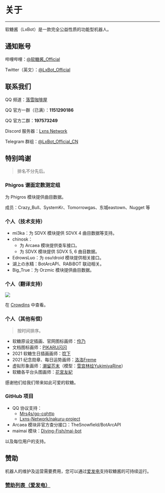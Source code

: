 # 关于

---

软糖酱（LxBot）是一款完全公益性质的功能型机器人。

## 通知账号
哔哩哔哩：[@软糖酱_Official](https://space.bilibili.com/1432317833/dynamic)

Twitter（英文）：[@LxBot_Official](https://twitter.com/LxBot_Official)

## 联系我们
QQ 频道：[落雪咖啡屋](https://qun.qq.com/qqweb/qunpro/share?_wv=3&_wwv=128&inviteCode=1SJaD1&from=246610&biz=ka)

QQ 官方一群（已满）：**1151290186**

QQ 官方二群：**197573249**

Discord 服务器：[Lxns Network](https://discord.gg/lxnet)

Telegram 群组：[@LxBot_Official_CN](https://t.me/LxBot_Official_CN)

## 特别鸣谢
> 排名不分先后。

### Phigros 谱面定数测定组
为 Phigros 模块提供曲目数据。

成员：Crazy_Bull、SystemKr、Tomorrowgas、东城eastown、Nugget 等

### 个人（技术支持）
- mi3ka：为 SDVX 模块提供 SDVX 4 曲目数据等支持。
- chinosk：
  - 为 Arcaea 模块提供查车接口。
  - 为 SDVX 模块提供 SDVX 5, 6 曲目数据。
- EdrowsLuo：为 osu!droid 模块提供相关接口。
- 湖上の氷精：BotArcAPI、RABiBOT 联动相关。
- Big_True：为 Orzmic 模块提供曲目数据。

### 个人（翻译支持）
<a title="Crowdin" target="_blank" href="https://crowdin.com/project/lxbot"><img src="https://badges.crowdin.net/lxbot/localized.svg"></a>

在 [Crowdins](https://crowdin.com/project/lxbot/members) 中查看。

### 个人（其他有偿）
> 按时间排序。
- 软糖原设定插画、官网图标画师：[伶乃](https://space.bilibili.com/48046173/)
- 文档图标画师：[PIKARU闪闪](https://bcy.net/u/104986737835)
- 2021 软糖生日插画画师：[唸下](https://mihuashi.com/users/%E5%94%B8%E4%B8%8B)
- 2021 纪念勋章、每日运势画师：[洛洛Freme](https://space.bilibili.com/574477/)
- 虚拟形象画师：[潮留芥末](https://space.bilibili.com/34785075/)（模型：[雪宫林绘YukimiyaRine](https://space.bilibili.com/1554883/)）
- 软糖各平台头图画师：[花宮友紀](https://space.bilibili.com/1584781443/)

感谢他们给我们带来如此可爱的软糖。

### GitHub 项目
- QQ 协议支持：
  - [Mrs4s/go-cqhttp](https://github.com/Mrs4s/go-cqhttp)
  - [Lxns-Network/nakuru-project](https://github.com/Lxns-Network/nakuru-project)
- Arcaea 模块非官方查分接口：TheSnowfield/BotArcAPI
- maimai 模块：[Diving-Fish/mai-bot](https://github.com/Diving-Fish/mai-bot)

以及每位用户的支持。

## 赞助
机器人的维护及运营需要费用，您可以通过[爱发电](https://afdian.net/@lxnssama)支持软糖酱的可持续运行。

### [赞助列表（爱发电）](https://bot.lxns.org/sponsor/)